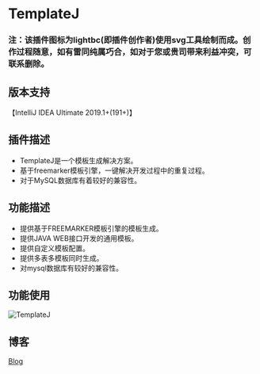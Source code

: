 # TemplateJ

### 注：该插件图标为lightbc(即插件创作者)使用svg工具绘制而成。创作过程随意，如有雷同纯属巧合，如对于您或贵司带来利益冲突，可联系删除。

## 版本支持
【IntelliJ IDEA Ultimate 2019.1+(191+)】

## 插件描述
* TemplateJ是一个模板生成解决方案。
* 基于freemarker模板引擎，一键解决开发过程中的重复过程。
* 对于MySQL数据库有着较好的兼容性。

## 功能描述
* 提供基于FREEMARKER模板引擎的模板生成。
* 提供JAVA WEB接口开发的通用模板。
* 提供自定义模板配置。
* 提供多表多模板同时生成。
* 对mysql数据库有较好的兼容性。

## 功能使用
![TemplateJ](https://blog-static.cnblogs.com/files/lightbc/setting_ui.gif)

## 博客
[Blog](https://www.cnblogs.com/lightbc/)
